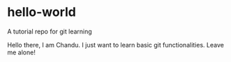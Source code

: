 # hello-world
A tutorial repo for git learning

Hello there, I am Chandu. I just want to learn basic git functionalities. Leave me alone!
